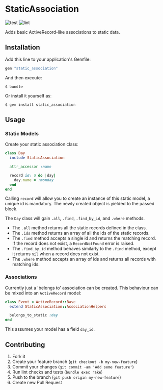 # StaticAssociation

![test](https://github.com/thoughtbot/static_association/actions/workflows/test.yml/badge.svg)
![lint](https://github.com/thoughtbot/static_association/actions/workflows/lint.yml/badge.svg)

Adds basic ActiveRecord-like associations to static data.

## Installation

Add this line to your application's Gemfile:

```ruby
gem "static_association"
```

And then execute:

    $ bundle

Or install it yourself as:

    $ gem install static_association

## Usage

### Static Models

Create your static association class:

```ruby
class Day
  include StaticAssociation

  attr_accessor :name

  record id: 0 do |day|
    day.name = :monday
  end
end
```

Calling `record` will allow you to create an instance of this static model,
a unique id is mandatory. The newly created object is yielded to the passed
block.

The `Day` class will gain `.all`, `.find`, `.find_by_id`, and `.where` methods.

- The `.all` method returns all the static records defined in the class.
- The `.ids` method returns an array of all the ids of the static records.
- The `.find` method accepts a single id and returns the matching record. If the
  record does not exist, a `RecordNotFound` error is raised.
- The `.find_by_id` method behaves similarly to the `.find` method, except it
  returns `nil` when a record does not exist.
- The `.where` method accepts an array of ids and returns all records with
  matching ids.

### Associations

Currently just a 'belongs to' association can be created. This behaviour can be
mixed into an `ActiveRecord` model:

```ruby
class Event < ActiveRecord::Base
  extend StaticAssociation::AssociationHelpers

  belongs_to_static :day
end
```

This assumes your model has a field `day_id`.

## Contributing

1. Fork it
2. Create your feature branch (`git checkout -b my-new-feature`)
3. Commit your changes (`git commit -am 'Add some feature'`)
4. Run lint checks and tests (`bundle exec rake`)
5. Push to the branch (`git push origin my-new-feature`)
6. Create new Pull Request
